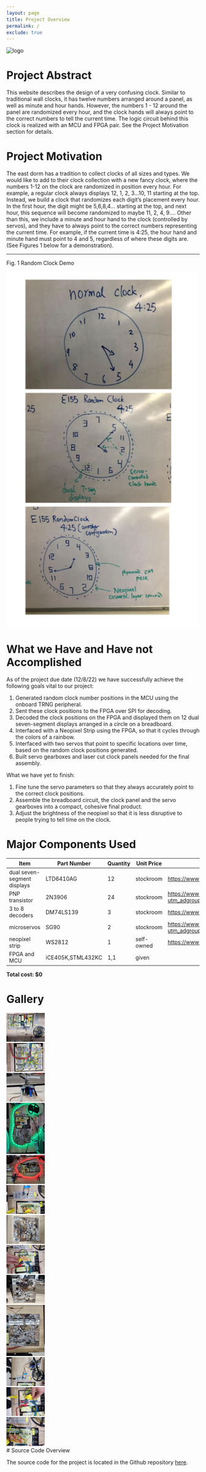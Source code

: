 ```yaml
---
layout: page
title: Project Overview
permalink: /
exclude: true
---
```

<div style="text-align: left">
  <img src="./assets/img/Logo.png" alt="logo" width="100" />
</div>


# Project Abstract
This website describes the design of a very confusing clock. Similar to traditional wall clocks, it has twelve numbers arranged around a panel, as well as minute and hour hands. However, the numbers 1 - 12 around the panel are randomized every hour, and the clock hands will always point to the correct numbers to tell the current time. The logic circuit behind this clock is realized with an MCU and FPGA pair. See the Project Motivation section for details. 




# Project Motivation
The east dorm has a tradition to collect clocks of all sizes and types. We would like to add to their clock collection with a new fancy clock, where the numbers 1-12 on the clock are randomized in position every hour. For example, a regular clock always displays 12, 1, 2, 3…10, 11 starting at the top. Instead, we build a clock that randomizes each digit’s placement every hour. In the first hour, the digit might be 5,6,8,4… starting at the top, and next hour, this sequence will become randomized to maybe 11, 2, 4, 9…. Other than this, we include a minute and hour hand to the clock (controlled by servos), and they have to always point to the correct numbers representing the current time. For example, if the current time is 4:25, the hour hand and minute hand must point to 4 and 5, regardless of where these digits are. (See Figures 1 below for a demonstration). 
***
Fig. 1 Random Clock Demo
<div style="text-align: left">
  <img src="./assets/img/Clock_DEMO.png" alt="logo" width="500" />
</div>



# What we Have and Have not Accomplished
As of the project due date (12/8/22) we have successfully achieve the following goals vital to our project:
  1. Generated random clock number positions in the MCU using the onboard TRNG peripheral. 
  2. Sent these clock positions to the FPGA over SPI for decoding. 
  3. Decoded the clock positions on the FPGA and displayed them on 12 dual seven-segment displays arranged in a circle on a breadboard. 
  4. Interfaced with a Neopixel Strip using the FPGA, so that it cycles through the colors of a rainbow. 
  5. Interfaced with two servos that point to specific locations over time, based on the random clock positions generated. 
  6. Built servo gearboxes and laser cut clock panels needed for the final assembly.
 
What we have yet to finish: 
  1. Fine tune the servo parameters so that they always accurately point to the correct clock positions. 
  2. Assemble the breadboard circuit, the clock panel and the servo gearboxes into a compact, cohesive final product. 
  3. Adjust the brightness of the neopixel so that it is less disruptive to people trying to tell time on the clock. 
 
# Major Components Used
<!-- The bill of materials should include all the parts used in your project along with the prices and links.  -->

| Item | Part Number | Quantity | Unit Price | Link |
| ---- | ----------- | ----- | ---- | ---- |
| dual seven-segment displays |  LTD6410AG | 12 | stockroom | https://www.digikey.com/en/products/detail/liteon/LTD-6410G/3199123 |
| PNP transistor | 2N3906 | 24 | stockroom |https://www.digikey.com/en/products/detail/stmicroelectronics/2N3906/603429?utm_adgroup=STMicroelectronics&utm_source=google&utm_medium=cpc&utm_campaign=Dynamic%20Search_EN_Focus%20Suppliers&utm_term=&utm_content=STMicroelectronics&gclid=CjwKCAiAs8acBhA1EiwAgRFdw12wrYv2MVxmmVXYWDWyvkeNP7gP64nfoixennjbvF99BNkyktPERBoCLjsQAvD_BwE |
| 3 to 8 decoders | DM74LS139 | 3 | stockroom | https://www.digikey.com/en/products/detail/onsemi/DM74LS139N/3301 |
| microservos | SG90 | 2 | stockroom | https://www.digikey.com/en/products/detail/gearbox-labs/PART-MICRO-SERVO-SG-90-ANALOG/16159912?utm_adgroup=Battery%20Products&utm_source=google&utm_medium=cpc&utm_campaign=Dynamic%20Search_EN_Product&utm_term=&utm_content=Battery%20Products&gclid=CjwKCAiAs8acBhA1EiwAgRFdwwgGRt2WqlFrkcezkk1UxbvZydEK6MfRLG4xHJhkBX_pS5LJn3NbQhoCLuUQAvD_BwE |
| neopixel strip | WS2812 | 1 | self-owned | https://www.aliexpress.us/item/2251801850504415.html?gatewayAdapt=glo2usa4itemAdapt&_randl_shipto=US | 
| FPGA and MCU | iCE405K,STML432KC | 1,1 | given | | 


**Total cost: $0**

# Gallery
<div style="text-align: left">
  <img src="./assets/img/20221208_170922.JPG" alt="logo" width="100" />
</div>
<div style="text-align: left">
  <img src="./assets/img/20221208_170927.JPG" alt="logo" width="100" />
</div>

<div style="text-align: left">
  <img src="./assets/img/20221208_170642.JPG" alt="logo" width="100" />
</div><div style="text-align: left">
  <img src="./assets/img/20221207_233316.JPG" alt="logo" width="100" />
</div><div style="text-align: left">
  <img src="./assets/img/20221208_163001.JPG" alt="logo" width="100" />
</div><div style="text-align: left">
  <img src="./assets/img/20221208_171021.JPG" alt="logo" width="100" />
</div><div style="text-align: left">
  <img src="./assets/img/20221208_171133.JPG" alt="logo" width="100" />
</div><div style="text-align: left">
  <img src="./assets/img/20221208_170936.JPG" alt="logo" width="100" />
</div><div style="text-align: left">
  <img src="./assets/img/20221208_171039.JPG" alt="logo" width="100" />
</div><div style="text-align: left">
  <img src="./assets/img/20221208_171144.JPG" alt="logo" width="100" />
</div><div style="text-align: left">
  <img src="./assets/img/20221208_171023.JPG" alt="logo" width="100" />
</div><div style="text-align: left">
  <img src="./assets/img/20221208_170944.JPG" alt="logo" width="100" />
</div><div style="text-align: left">
  <img src="./assets/img/20221208_170939.JPG" alt="logo" width="100" />
</div>
# Source Code Overview

The source code for the project is located in the Github repository [here](https://github.com/koooo-142857/E155_Random_Clock/tree/main/src).


